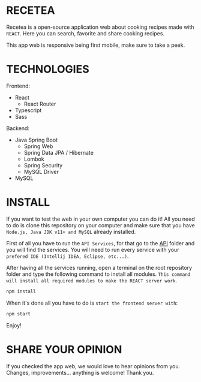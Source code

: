 # RECETEA

Recetea is a open-source application web about cooking recipes made with `REACT`. Here you can search, favorite and share cooking recipes.

This app web is responsive being first mobile, make sure to take a peek.

<!-- ## - Mobile version

<p align="center">
<img src="./dataForReadme/.gif" width="350" height="650" />
</p>

## - Desktop version

<p align="center">
<img src="./dataForReadme/.gif" width="700" height="450" />
</p> -->

# TECHNOLOGIES

Frontend:

- React
  - React Router
- Typescript
- Sass

Backend:

- Java Spring Boot
  - Spring Web
  - Spring Data JPA / Hibernate
  - Lombok
  - Spring Security
  - MySQL Driver
- MySQL

# INSTALL

If you want to test the web in your own computer you can do it!
All you need to do is clone this repository on your computer and make sure that you have `Node.js, Java JDK v11+ and MySQL` already installed.

First of all you have to run the `API Services`, for that go to the [API](api/) folder and you will find the services. You will need to run every service with your `prefered IDE (Intellij IDEA, Eclipse, etc...)`.

After having all the services running, open a terminal on the root repository folder and type the following command to install all modules. `This command will install all required modules to make the REACT server work`.

```cmd
npm install
```

When it's done all you have to do is `start the frontend server with`:

```cmd
npm start
```

Enjoy!

# SHARE YOUR OPINION

If you checked the app web, we would love to hear opinions from you. Changes, improvements... anything is welcome! Thank you.
